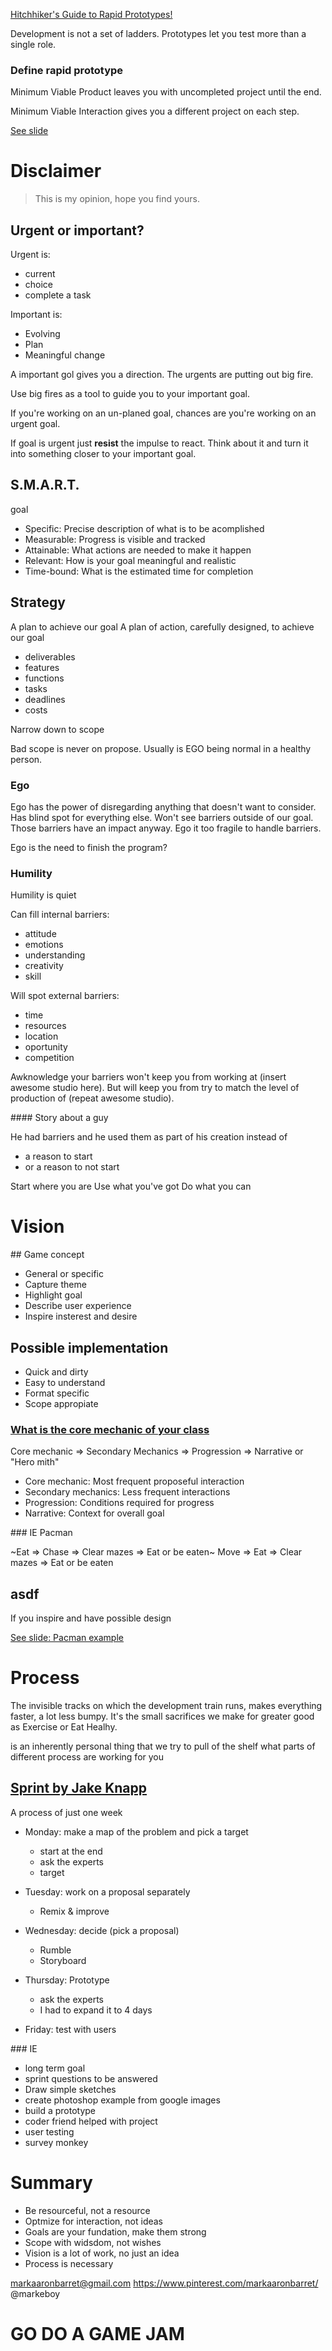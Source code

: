 [Hitchhiker's Guide to Rapid Prototypes!](https://www.youtube.com/watch?v=sYWkiv1hTPM)

Development is not a set of ladders. Prototypes let you test more than a single role.

### Define rapid prototype

Minimum Viable Product leaves you with uncompleted project until the end.

Minimum Viable Interaction gives you a different project on each step.

[See slide](https://www.youtube.com/watch?v=sYWkiv1hTPM#t=7m)

# Disclaimer

> This is my opinion, hope you find yours.

## Urgent or important?

Urgent is:
- current
- choice
- complete a task

Important is:
- Evolving
- Plan
- Meaningful change

A important gol gives you a direction. The urgents are putting out big fire.

Use big fires as a tool to guide you to your important goal.

If you're working on an un-planed goal, chances are you're working on an urgent goal.

If goal is urgent just **resist** the impulse to react. Think about it and turn it into something closer to your important goal.

## S.M.A.R.T.

goal

- Specific: Precise description of what is to be acomplished
- Measurable: Progress is visible and tracked
- Attainable: What actions are needed to make it happen
- Relevant: How is your goal meaningful and realistic
- Time-bound: What is the estimated time for completion

## Strategy

A plan to achieve our goal
A plan of action, carefully designed, to achieve our goal

- deliverables
- features
- functions
- tasks
- deadlines
- costs

Narrow down to scope

Bad scope is never on propose. Usually is EGO being normal in a healthy person.

### Ego

Ego has the power of disregarding anything that doesn't want to consider.
Has blind spot for everything else.
Won't see barriers outside of our goal.
Those barriers have an impact anyway.
Ego it too fragile to handle barriers.

Ego is the need to finish the program?

### Humility

Humility is quiet

Can fill internal barriers:
- attitude
- emotions
- understanding
- creativity
- skill

Will spot external barriers:
- time
- resources
- location
- oportunity
- competition

Awknowledge your barriers won't keep you from working at (insert awesome studio here).
But will keep you from try to match the level of production of (repeat awesome studio).

#### Story about a guy

He had barriers and he used them as part of his creation instead of
- a reason to start
- or a reason to not start

Start where you are
Use what you've got
Do what you can

# Vision

## Game concept

- General or specific
- Capture theme
- Highlight goal
- Describe user experience
- Inspire insterest and desire

## **Possible** implementation

- Quick and dirty
- Easy to understand
- Format specific
- Scope appropiate

### [What is the core mechanic of your class](https://the8blog.wordpress.com/2014/10/14/what-is-the-core-mechanic-of-your-class/)

Core mechanic => Secondary Mechanics => Progression => Narrative or "Hero mith"

- Core mechanic: Most frequent proposeful interaction
- Secondary mechanics: Less frequent interactions
- Progression: Conditions required for progress
- Narrative: Context for overall goal

### IE Pacman

~Eat => Chase => Clear mazes => Eat or be eaten~
Move => Eat => Clear mazes => Eat or be eaten

## asdf

If you inspire and have possible design

[See slide: Pacman example](https://www.youtube.com/watch?v=sYWkiv1hTPM#t=20m)

# Process

The invisible tracks on which the development train runs, makes everything faster, a lot less bumpy.
It's the small sacrifices we make for greater good as Exercise or Eat Healhy.

is an inherently personal thing that we try to pull of the shelf
what parts of different process are working for you

## [Sprint by Jake Knapp](https://www.thesprintbook.com/)

A process of just one week

- Monday: make a map of the problem and pick a target
  - start at the end
  - ask the experts
  - target

- Tuesday: work on a proposal separately
  - Remix & improve

- Wednesday: decide (pick a proposal)
  - Rumble
  - Storyboard

- Thursday: Prototype
  - ask the experts
  - I had to expand it to 4 days

- Friday: test with users

### IE

- long term goal
- sprint questions to be answered
- Draw simple sketches
- create photoshop example from google images
- build a prototype
- coder friend helped with project
- user testing
- survey monkey

# Summary

- Be resourceful, not a resource
- Optmize for interaction, not ideas
- Goals are your fundation, make them strong
- Scope with widsdom, not wishes
- Vision is a lot of work, no just an idea
- Process is necessary

markaaronbarret@gmail.com
https://www.pinterest.com/markaaronbarret/
@markeboy

# **GO DO A GAME JAM**

